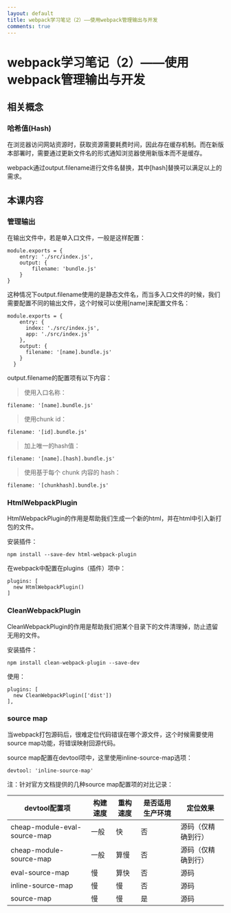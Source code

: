 ```yaml
---
layout: default
title: webpack学习笔记（2）——使用webpack管理输出与开发
comments: true
---
```


# webpack学习笔记（2）——使用webpack管理输出与开发

## 相关概念

### 哈希值(Hash)

在浏览器访问网站资源时，获取资源需要耗费时间，因此存在缓存机制。而在新版本部署时，需要通过更新文件名的形式通知浏览器使用新版本而不是缓存。

webpack通过output.filename进行文件名替换，其中[hash]替换可以满足以上的需求。

## 本课内容

### 管理输出

在输出文件中，若是单入口文件，一般是这样配置：

```
module.exports = {
	entry: './src/index.js',
	output: {
		filename: 'bundle.js'
	}
}
```

这种情况下output.filename使用的是静态文件名，而当多入口文件的时候，我们需要配置不同的输出文件，这个时候可以使用[name]来配置文件名：

```
module.exports = {
    entry: {
      index: './src/index.js',
      app: './src/index.js'
    },
    output: {
      filename: '[name].bundle.js'
    }
  }
```

output.filename的配置项有以下内容：
>使用入口名称：

```
filename: '[name].bundle.js'
```

>使用chunk id：

```
filename: '[id].bundle.js'
```

>加上唯一的hash值：

```
filename: '[name].[hash].bundle.js'
```

>使用基于每个 chunk 内容的 hash：

```
filename: '[chunkhash].bundle.js'
```

### HtmlWebpackPlugin

HtmlWebpackPlugin的作用是帮助我们生成一个新的html，并在html中引入新打包的文件。

安装插件：

```
npm install --save-dev html-webpack-plugin
```

在webpack中配置在plugins（插件）项中：

```
plugins: [
  new HtmlWebpackPlugin()
]
```

### CleanWebpackPlugin

CleanWebpackPlugin的作用是帮助我们把某个目录下的文件清理掉，防止遗留无用的文件。

安装插件：

```
npm install clean-webpack-plugin --save-dev
```

使用：

```
plugins: [
  new CleanWebpackPlugin(['dist'])
],
```

### source map

当webpack打包源码后，很难定位代码错误在哪个源文件，这个时候需要使用source map功能，将错误映射回源代码。

source map配置在devtool项中，这里使用inline-source-map选项：

```
devtool: 'inline-source-map'
```

注：针对官方文档提供的几种source map配置项的对比记录：

devtool配置项  | 构建速度    | 重构速度     |  是否适用生产环境 | 定位效果
--------------------|------------------|-----------------|---|---|
cheap-module-eval-source-map | 一般 | 快 | 否 | 源码（仅精确到行）
cheap-module-source-map | 一般 | 算慢 | 否 | 源码（仅精确到行）
eval-source-map | 慢 | 算快 | 否 | 源码
inline-source-map | 慢 |慢 | 否 | 源码
source-map | 慢 | 慢 | 是 | 源码



